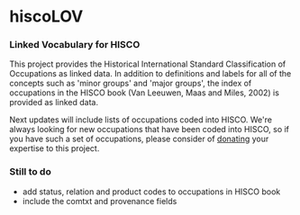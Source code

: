# hiscoLOV
### Linked Vocabulary for HISCO

This project provides the Historical International Standard Classification of Occupations as linked data. In addition to definitions and labels for all of the concepts such as 'minor groups' and 'major groups', the index of occupations in the HISCO book (Van Leeuwen, Maas and Miles, 2002) is provided as linked data.

Next updates will include lists of occupations coded into HISCO. We're always looking for new occupations that have been coded into HISCO, so if you have such a set of occupations, please consider of [donating](mailto:richard.zijdeman@iisg.nl) your expertise to this project.

### Still to do
- add status, relation and product codes to occupations in HISCO book
- include the comtxt and provenance fields
